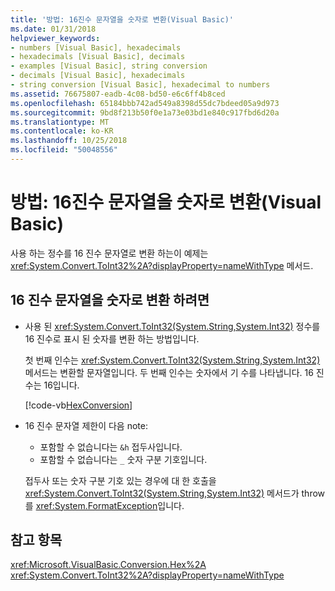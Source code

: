 ```yaml
---
title: '방법: 16진수 문자열을 숫자로 변환(Visual Basic)'
ms.date: 01/31/2018
helpviewer_keywords:
- numbers [Visual Basic], hexadecimals
- hexadecimals [Visual Basic], decimals
- examples [Visual Basic], string conversion
- decimals [Visual Basic], hexadecimals
- string conversion [Visual Basic], hexadecimal to numbers
ms.assetid: 76675807-eadb-4c08-bd50-e6c6ff4b8ced
ms.openlocfilehash: 65184bbb742ad549a8398d55dc7bdeed05a9d973
ms.sourcegitcommit: 9bd8f213b50f0e1a73e03bd1e840c917fbd6d20a
ms.translationtype: MT
ms.contentlocale: ko-KR
ms.lasthandoff: 10/25/2018
ms.locfileid: "50048556"
---
```

# <a name="how-to-convert-hexadecimal-strings-to-numbers-visual-basic"></a>방법: 16진수 문자열을 숫자로 변환(Visual Basic)
사용 하는 정수를 16 진수 문자열로 변환 하는이 예제는 <xref:System.Convert.ToInt32%2A?displayProperty=nameWithType> 메서드.  
  
## <a name="to-convert-a-hexadecimal-string-to-a-number"></a>16 진수 문자열을 숫자로 변환 하려면  
  
-   사용 된 <xref:System.Convert.ToInt32(System.String,System.Int32)> 정수를 16 진수로 표시 된 숫자를 변환 하는 방법입니다.  
  
     첫 번째 인수는 <xref:System.Convert.ToInt32(System.String,System.Int32)> 메서드는 변환할 문자열입니다. 두 번째 인수는 숫자에서 기 수를 나타냅니다. 16 진수는 16입니다.  
  
     [!code-vb[HexConversion](../../../../visual-basic/language-reference/functions/codesnippet/VisualBasic/how-to-convert-hexadecimal-strings-to-numbers_1.vb)]  

- 16 진수 문자열 제한이 다음 note:

   - 포함할 수 없습니다는 `&h` 접두사입니다.
   - 포함할 수 없습니다는 `_` 숫자 구분 기호입니다.

   접두사 또는 숫자 구분 기호 있는 경우에 대 한 호출을 <xref:System.Convert.ToInt32(System.String,System.Int32)> 메서드가 throw를 <xref:System.FormatException>입니다.

## <a name="see-also"></a>참고 항목  
 <xref:Microsoft.VisualBasic.Conversion.Hex%2A>  
 <xref:System.Convert.ToInt32%2A?displayProperty=nameWithType>
